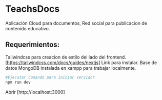 # TeachsDocs

Aplicación Cloud para documentos, Red social para publicacion de contenido educativo.

## Requerimientos:

Tailwindcss para creacion de estilo del lado del frontend. [https://tailwindcss.com/docs/guides/nextjs] Link para instalar.
Base de datos MongoDB instalada en xampp para trabajar localmente.

```bash
#Ejecutar comando para iniciar servidor
npm run dev
```

Abrir [http://localhost:3000]
